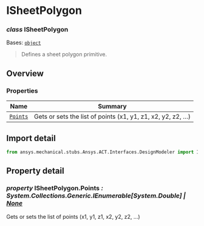 <a id="isheetpolygon"></a>

# ISheetPolygon

<a id="ISheetPolygon"></a>

### *class* ISheetPolygon

Bases: [`object`](https://docs.python.org/3/library/functions.html#object)

> Defines a sheet polygon primitive.

> <!-- !! processed by numpydoc !! -->

<a id="overview"></a>

## Overview

### Properties

| Name | Summary |
|-------------------------------------|---------------------------------------------------------------|
| [`Points`](#ISheetPolygon.Points)   | Gets or sets the list of points (x1, y1, z1, x2, y2, z2, …)   |

<a id="import-detail"></a>

## Import detail

```python
from ansys.mechanical.stubs.Ansys.ACT.Interfaces.DesignModeler import ISheetPolygon
```

<a id="property-detail"></a>

## Property detail

<a id="ISheetPolygon.Points"></a>

### *property* ISheetPolygon.Points *: System.Collections.Generic.IEnumerable[System.Double] | [None](https://docs.python.org/3/library/constants.html#None)*

Gets or sets the list of points (x1, y1, z1, x2, y2, z2, …)

<!-- !! processed by numpydoc !! -->

